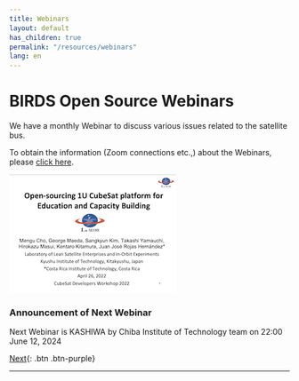```yaml
---
title: Webinars
layout: default
has_children: true
permalink: "/resources/webinars"
lang: en
---
```


# BIRDS Open Source Webinars

We have a monthly Webinar to discuss various issues related to the satellite bus. 

To obtain the information (Zoom connections etc.,) about the Webinars, please [click here].


[![Open-sourcing 1U CubeSat platform for Education and Capacity Building](/assets/images/cover-open-source-overview.png)](https://birds-project.com/open-source/pdf/2022_04_26_CubeSat_Workshop_BIRDS_BUS_OpenSource_cho.pdf "Open-sourcing 1U CubeSat platform for Education and Capacity Building")


### Announcement of Next Webinar

Next Webinar is KASHIWA by Chiba Institute of Technology team on 22:00 June 12, 2024

[Next]({{site.url}}/resources/webinars/webinar-04/){: .btn .btn-purple}

---
[click here]: https://lean-sat.org/opensource/